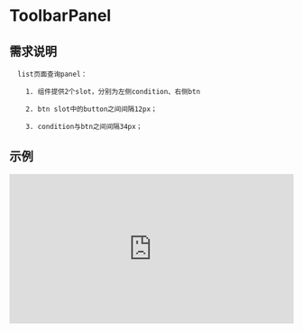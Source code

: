 # ToolbarPanel

## 需求说明

      list页面查询panel：
      
        1. 组件提供2个slot，分别为左侧condition、右侧btn
        
        2. btn slot中的button之间间隔12px；
        
        3. condition与btn之间间隔34px；

## 示例

<iframe height="265" style="width: 100%;" scrolling="no" title="hn toolbar panel demo" src="https://codepen.io/upcwangying/embed/KKVommj?height=265&theme-id=light&default-tab=html,result" frameborder="no" allowtransparency="true" allowfullscreen="true">
  See the Pen <a href='https://codepen.io/upcwangying/pen/KKVommj'>hn toolbar panel demo</a> by Ying Wang
  (<a href='https://codepen.io/upcwangying'>@upcwangying</a>) on <a href='https://codepen.io'>CodePen</a>.
</iframe>

